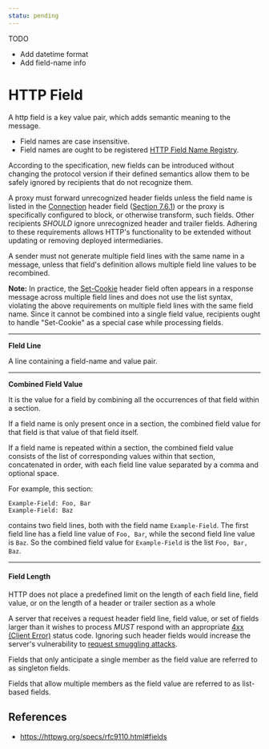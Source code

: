 ```yaml
---
statu: pending
---
```

TODO

- Add datetime format
- Add field-name info

# HTTP Field

A http field is a key value pair, which adds semantic meaning to the message.

- Field names are case insensitive.
- Field names are ought to be registered [HTTP Field Name Registry](/http/field-registry).

According to the specification, new fields can be introduced without changing the protocol version if their defined semantics allow them to be safely ignored by recipients that do not recognize them.

A proxy must forward unrecognized header fields unless the field name is listed in the [Connection](https://httpwg.org/specs/rfc9110.html#field.connection) header field ([Section 7.6.1](https://httpwg.org/specs/rfc9110.html#field.connection "Connection")) or the proxy is specifically configured to block, or otherwise transform, such fields. Other recipients _SHOULD_ ignore unrecognized header and trailer fields. Adhering to these requirements allows HTTP's functionality to be extended without updating or removing deployed intermediaries.

A sender must not generate multiple field lines with the same name in a message, unless that field's definition allows multiple field line values to be recombined.

**Note:** In practice, the [Set-Cookie](/http/field/set-cookie) header field often appears in a response message across multiple field lines and does not use the list syntax, violating the above requirements on multiple field lines with the same field name. Since it cannot be combined into a single field value, recipients ought to handle "Set-Cookie" as a special case while processing fields.

---
**FIeld Line**

A line containing a field-name and value pair.

---
**Combined Field Value**

It is the value for a field by combining all the occurrences of that field within a section.

If a field name is only present once in a section, the combined field value for that field is that value of that field itself.

If a field name is repeated within a section, the combined field value consists of the list of corresponding values within that section, concatenated in order, with each field line value separated by a comma and optional space.

For example, this section:

```http
Example-Field: Foo, Bar
Example-Field: Baz
```

contains two field lines, both with the field name `Example-Field`. The first field line has a field line value of `Foo, Bar`, while the second field line value is `Baz`. So the combined field value for `Example-Field` is the list `Foo, Bar, Baz`.

---

#### Field Length

HTTP does not place a predefined limit on the length of each field line, field value, or on the length of a header or trailer section as a whole

A server that receives a request header field line, field value, or set of fields larger than it wishes to process _MUST_ respond with an appropriate [4xx (Client Error)](https://httpwg.org/specs/rfc9110.html#status.4xx) status code. Ignoring such header fields would increase the server's vulnerability to [request smuggling attacks](/http/security/request-smuggling-attack).

Fields that only anticipate a single member as the field value are referred to as singleton fields.

Fields that allow multiple members as the field value are referred to as list-based fields.

## References

- https://httpwg.org/specs/rfc9110.html#fields
